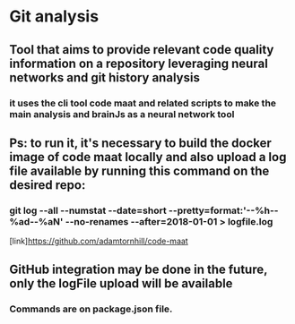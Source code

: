 # Git analysis
## Tool that aims to provide relevant code quality information on a repository leveraging neural networks and git history analysis
### it uses the cli tool code maat and related scripts to make the main analysis and brainJs as a neural network tool

## Ps: to run it, it's necessary to build the docker image of code maat locally and also upload a log file available by running this command on the desired repo:
### git log --all --numstat --date=short --pretty=format:'--%h--%ad--%aN' --no-renames --after=2018-01-01 > logfile.log
[link]https://github.com/adamtornhill/code-maat

## GitHub integration may be done in the future, only the logFile upload will be available

### Commands are on package.json file.